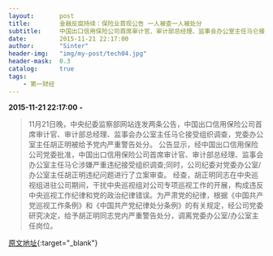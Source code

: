 ```yaml
---
layout:       post
title:        金融反腐持续：保险业首现公告 一人被查一人被处分
subtitle:     中国出口信用保险公司首席审计官、审计部总经理、监事会办公室主任马仑接受组织调查。
date:         2015-11-21 22:17:00
author:       "Sinter"
header-img:   "img/my-post/tech04.jpg"
header-mask:  0.3
catalog:      true
tags:
    - 第一财经
---
```


**2015-11-21 22:17:00**  **-**

> 11月21日晚，中央纪委监察部网站连发两条公告，中国出口信用保险公司首席审计官、审计部总经理、监事会办公室主任马仑接受组织调查，党委办公室主任胡正明被给予党内严重警告处分。
公告显示，经中国出口信用保险公司党委批准，中国出口信用保险公司首席审计官、审计部总经理、监事会办公室主任马仑涉嫌严重违纪接受组织调查;同时，公司纪委对党委办公室/办公室主任胡正明违纪问题进行了立案审查。
经查，胡正明同志在中央巡视组进驻公司期间，干扰中央巡视组对公司专项巡视工作的开展，构成违反中央巡视工作纪律和党的政治纪律错误。为严肃党的纪律，根据《中国共产党巡视工作条例》和《中国共产党纪律处分条例》的有关规定，经公司党委研究决定，给予胡正明同志党内严重警告处分，调离党委办公室/办公室主任岗位。


[原文地址](http://www.yicai.com/news/4715050.html){:target="_blank"}



